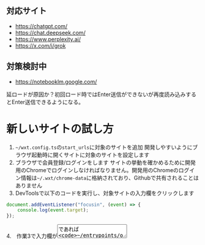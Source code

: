

## 対応サイト
* https://chatgpt.com/
* https://chat.deepseek.com/
* https://www.perplexity.ai/
* https://x.com/i/grok

## 対策検討中
* https://notebooklm.google.com/

延ロードが原因か？初回ロード時ではEnter送信ができないが再度読み込みするとEnter送信できるようになる。



# 新しいサイトの試し方

1. `~/wxt.config.ts`の`start_urls`に対象のサイトを追加
開発しやすいようにブラウザ起動時に開くサイトに対象のサイトを設定します
2. ブラウザで会員登録/ログインをします
サイトの挙動を確かめるために開発用のChromeでログインしなければなりません。開発用のChromeのログイン情報は`~/.wxt/chrome-data`に格納されており、Githubで共有されることはありません
3. DevToolsで以下のコードを実行し、対象サイトの入力欄をクリックします

```js
document.addEventListener("focusin", (event) => {
    console.log(event.target);
});
```
4.　作業3で入力欄が<textarea>であれば`~/entrypoints/other-platforms.ts`の`matches`に対象サイトのURLを入れてみる。

